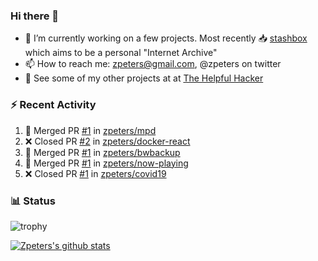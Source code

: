 ### Hi there 👋


- 🔭 I’m currently working on a few projects.  Most recently :inbox_tray: [stashbox](https://github.com/zpeters/stashbox) which aims to be a personal "Internet Archive"
- 📫 How to reach me: zpeters@gmail.com, @zpeters on twitter
- 👋 See some of my other projects at at [The Helpful Hacker](https://thehelpfulhacker.net)

### :zap: Recent Activity

<!--START_SECTION:activity-->
1. 🎉 Merged PR [#1](https://github.com/zpeters/mpd/pull/1) in [zpeters/mpd](https://github.com/zpeters/mpd)
2. ❌ Closed PR [#2](https://github.com/zpeters/docker-react/pull/2) in [zpeters/docker-react](https://github.com/zpeters/docker-react)
3. 🎉 Merged PR [#1](https://github.com/zpeters/bwbackup/pull/1) in [zpeters/bwbackup](https://github.com/zpeters/bwbackup)
4. 🎉 Merged PR [#1](https://github.com/zpeters/now-playing/pull/1) in [zpeters/now-playing](https://github.com/zpeters/now-playing)
5. ❌ Closed PR [#1](https://github.com/zpeters/covid19/pull/1) in [zpeters/covid19](https://github.com/zpeters/covid19)
<!--END_SECTION:activity-->

### :bar_chart: Status

![trophy](https://github-profile-trophy.vercel.app/?username=zpeters)

[![Zpeters's github stats](https://github-readme-stats.vercel.app/api?username=zpeters)](https://github.com/zpeters/github-readme-stats&show_icons=true)
